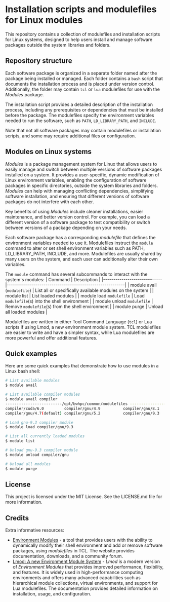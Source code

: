 # Installation scripts and modulefiles for Linux modules

This repository contains a collection of modulefiles and installation scripts for Linux systems, designed to help users install and manage software packages outside the system libraries and folders.

## Repository structure

Each software package is organized in a separate folder named after the package being installed or managed. Each folder contains a `bash` script that documents the installation process and is placed under version control. Additionally, the folder may contain `tcl` or `lua` modulefiles for use with the *Modules* package.

The installation script provides a detailed description of the installation process, including any prerequisites or dependencies that must be installed before the package. The modulefiles specify the environment variables needed to run the software, such as `PATH`, `LD_LIBRARY_PATH`, and `INCLUDE`.

Note that not all software packages may contain modulefiles or installation scripts, and some may require additional files or configuration.

## Modules on Linux systems

*Modules* is a package management system for Linux that allows users to easily manage and switch between multiple versions of software packages installed on a system. It provides a user-specific, dynamic modification of Linux environment variables, enabling the configuration of software packages in specific directories, outside the system libraries and folders. *Modules* can help with managing conflicting dependencies, simplifying software installation, and ensuring that different versions of software packages do not interfere with each other.

Key benefits of using *Modules* include cleaner installations, easier maintenance, and better version control. For example, you can load a different version of a software package to test compatibility or switch between versions of a package depending on your needs.

Each software package has a corresponding *modulefile* that defines the environment variables needed to use it. Modulefiles instruct the `module` command to alter or set shell environment variables such as PATH, LD_LIBRARY_PATH, INCLUDE, and more. Modulefiles are usually shared by many users on the system, and each user can additionally alter their own variables.

The `module` command has several subcommands to interact with the system's modules:
| Command                     | Description                                              |
|-----------------------------|----------------------------------------------------------|
| module avail (`modulefile`) | List all or specifically available modules on the system |
| module list                 | List loaded modules                                      |
| module load `modulefile`    | Load `modulefile`(s) into the shell environment          |
| module unload `modulefile`  | Remove `modulefile`(s) from the shell environment        |
| module purge                | Unload all loaded modules                                |

Modulefiles are written in either Tool Command Language (`tcl`) or Lua scripts if using Lmod, a new environment module system. TCL modulefiles are easier to write and have a simpler syntax, while Lua modulefiles are more powerful and offer additional features.

## Quick examples

Here are some quick examples that demonstrate how to use modules in a Linux bash shell:

```bash
# List available modules
$ module avail

# List available compiler modules
$ module avail compiler
-------------------------/opt/bwhpc/common/modulefiles ---------------------
compiler/cuda/6.0         compiler/gnu/4.9          compiler/gnu/8.1        
compiler/gnu/4.7(default) compiler/gnu/5.2          compiler/gnu/9.3

# Load gnu-9.3 compiler module
$ module load compiler/gnu/9.3

# List all currently loaded modules
$ module list

# Unload gnu-9.3 compiler module
$ module unload compiler/gnu

# Unload all modules
$ module purge
```

## License

This project is licensed under the MIT License. See the LICENSE.md file for more information.

## Credits

Extra informative resources:

- [Environment Modules](https://modules.sourceforge.net/) - a tool that provides users with the ability to dynamically modify their shell environment and add or remove software packages, using *modulefiles* in TCL. The website provides documentation, downloads, and a community forum.
- [Lmod: A new Environment Module System](https://lmod.readthedocs.io/en/latest/index.html) - *Lmod* is a modern version of *Environment Modules* that provides improved performance, flexibility, and features. It is widely used in high-performance computing environments and offers many advanced capabilities such as hierarchical module collections, virtual environments, and support for Lua modulefiles. The documentation provides detailed information on installation, usage, and configuration.
